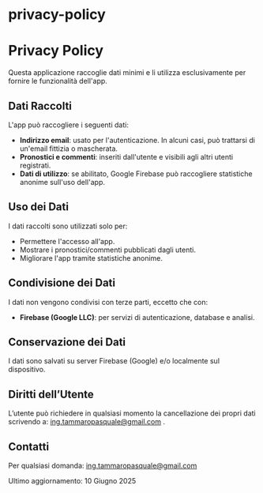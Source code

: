 # privacy-policy

# Privacy Policy

Questa applicazione raccoglie dati minimi e li utilizza esclusivamente per fornire le funzionalità dell'app.

## Dati Raccolti

L'app può raccogliere i seguenti dati:
- **Indirizzo email**: usato per l'autenticazione. In alcuni casi, può trattarsi di un'email fittizia o mascherata.
- **Pronostici e commenti**: inseriti dall'utente e visibili agli altri utenti registrati.
- **Dati di utilizzo**: se abilitato, Google Firebase può raccogliere statistiche anonime sull'uso dell'app.

## Uso dei Dati

I dati raccolti sono utilizzati solo per:
- Permettere l'accesso all'app.
- Mostrare i pronostici/commenti pubblicati dagli utenti.
- Migliorare l'app tramite statistiche anonime.

## Condivisione dei Dati

I dati non vengono condivisi con terze parti, eccetto che con:
- **Firebase (Google LLC)**: per servizi di autenticazione, database e analisi.

## Conservazione dei Dati

I dati sono salvati su server Firebase (Google) e/o localmente sul dispositivo.

## Diritti dell’Utente

L’utente può richiedere in qualsiasi momento la cancellazione dei propri dati scrivendo a: ing.tammaropasquale@gmail.com
.

## Contatti

Per qualsiasi domanda: ing.tammaropasquale@gmail.com

Ultimo aggiornamento: 10 Giugno 2025
